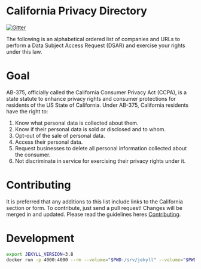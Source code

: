 # California Privacy Directory

[![Gitter](https://badges.gitter.im/caprivacy/community.svg)](https://gitter.im/caprivacy/community?utm_source=badge&utm_medium=badge&utm_campaign=pr-badge)

The following is an alphabetical ordered list of companies and URLs to perform a Data Subject Access Request (DSAR) and exercise your rights under this law.

# Goal
AB-375, officially called the California Consumer Privacy Act (CCPA), is a state statute to enhance privacy rights and consumer protections for residents of the US State of California.
Under AB-375, California residents have the right to:

1. Know what personal data is collected about them.
2. Know if their personal data is sold or disclosed and to whom.
3. Opt-out of the sale of personal data.
4. Access their personal data.
5. Request businesses to delete all personal information collected about the consumer.
6. Not discriminate in service for exercising their privacy rights under it.

# Contributing

It is preferred that any additions to this list include links to the California section or form. To contribute, just send a pull request!
Changes will be merged in and updated. Please read the guidelines heres [Contributing](https://github.com/caprivacy/caprivacy/blob/master/CONTRIBUTING.md).

# Development

```sh
export JEKYLL_VERSION=3.8
docker run -p 4000:4000 --rm --volume="$PWD:/srv/jekyll" --volume="$PWD/vendor/bundle:/usr/local/bundle" -it jekyll/jekyll:$JEKYLL_VERSION jekyll build --watch
```
